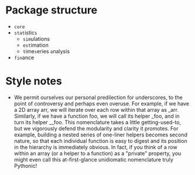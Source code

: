 # Package structure

* `core`
* `stat`istic`s`
    - `sim`ulations
    - `est`imation
    - `t`ime`s`eries `a`nalysis
* `fin`ance


# Style notes

* We permit ourselves our personal predilection for underscores, to the point of controversy and perhaps even overuse.
  For example, if we have a 2D array arr, we will iterate over each row within that array as _arr.
  Similarly, if we have a function foo, we will call its helper _foo, and in turn its helper __foo.
  This nomenclature takes a little getting-used-to, but we vigorously defend the modularity and clarity it promotes.
  For example, building a nested series of one-liner helpers becomes second nature, so that
  each individual function is easy to digest and its position in the hierarchy is immediately obvious.
  In fact, if you think of a row within an array (or a helper to a function) as a "private" property,
  you might even call this at-first-glance unidiomatic nomenclature truly Pythonic!
